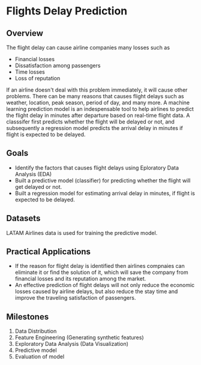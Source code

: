 # Flights Delay Prediction

## Overview

The flight delay can cause airline companies many losses such as 
* Financial losses
* Dissatisfaction among passengers
* Time losses
* Loss of reputation

If an airline doesn't deal with this problem immediately, it will cause other problems. There can be many reasons that causes flight delays such as weather, location, peak season, period of day, and many more. A machine learning prediction model is an indespensable tool to help airlines to predict the flight delay in minutes after departure based on real-time flight data. A classsifer first predicts whether the flight will be delayed or not, and subsequently a regression model predicts the arrival delay in minutes if flight is expected to be delayed.

## Goals

* Identify the factors that causes flight delays using Eploratory Data Analysis (EDA)
* Built a predictive model (classifier) for predicting whether the flight will get delayed or not.
* Built a regression model for estimating arrival delay in minutes, if flight is expected to be delayed.

## Datasets
LATAM Airlines data is used for training the predictive model. 

## Practical Applications

* If the reason for flight delay is identified then airlines compnaies can eliminate it or find the solution of it, which will save the company from financial losses and its reputation among the market. 
* An effective prediction of flight delays will not only reduce the economic losses caused by airline delays, but also reduce the stay time and improve the traveling satisfaction of passengers.

## Milestones

1. Data Distribution
2. Feature Engineering (Generating synthetic features)
3. Exploratory Data Analysis (Data Visualization)
4. Predictive model 
5. Evaluation of model